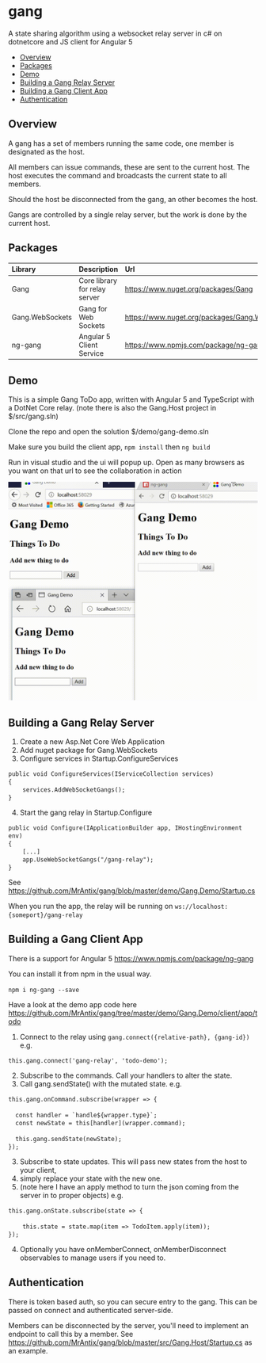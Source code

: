 # gang

A state sharing algorithm using a websocket relay server in c# on dotnetcore and JS client for Angular 5

- [Overview](#overview)
- [Packages](#packages)
- [Demo](#demo)
- [Building a Gang Relay Server](#building-a-gang-relay-server)
- [Building a Gang Client App](#building-a-gang-client-app)
- [Authentication](#authentication)

## Overview

A gang has a set of members running the same code, one member is designated as the host.

All members can issue commands, these are sent to the current host. 
The host executes the command and broadcasts the current state to all members.

Should the host be disconnected from the gang, an other becomes the host. 

Gangs are controlled by a single relay server, but the work is done by the current host.

## Packages

| Library           | Description                   | Url                                               |
| :---------------- | :-----------------------------| :------------------------------------------------ |
| Gang              | Core library for relay server | https://www.nuget.org/packages/Gang               |
| Gang.WebSockets   | Gang for Web Sockets          | https://www.nuget.org/packages/Gang.WebSockets    |
| ng-gang           | Angular 5 Client Service      | https://www.npmjs.com/package/ng-gang             |

## Demo

This is a simple Gang ToDo app, written with Angular 5 and TypeScript with a DotNet Core relay. 
(note there is also the Gang.Host project in $/src/gang.sln)

Clone the repo and open the solution $/demo/gang-demo.sln

Make sure you build the client app, ```npm install``` then ```ng build```

Run in visual studio and the ui will popup up.
Open as many browsers as you want on that url to see the collaboration in action

![gang demo](assets/gang-demo.gif)
 
## Building a Gang Relay Server

1. Create a new Asp.Net Core Web Application
2. Add nuget package for Gang.WebSockets
3. Configure services in Startup.ConfigureServices

```
public void ConfigureServices(IServiceCollection services)
{
    services.AddWebSocketGangs();
}
```
4. Start the gang relay in Startup.Configure
```
public void Configure(IApplicationBuilder app, IHostingEnvironment env)
{
    [...]
    app.UseWebSocketGangs("/gang-relay");
}
```
See https://github.com/MrAntix/gang/blob/master/demo/Gang.Demo/Startup.cs 

When you run the app, the relay will be running on ```ws://localhost:{someport}/gang-relay```

## Building a Gang Client App

There is a support for Angular 5 https://www.npmjs.com/package/ng-gang

You can install it from npm in the usual way.

```npm i ng-gang --save```

Have a look at the demo app code here https://github.com/MrAntix/gang/tree/master/demo/Gang.Demo/client/app/todo

1. Connect to the relay using ```gang.connect({relative-path}, {gang-id})``` e.g.
```
this.gang.connect('gang-relay', 'todo-demo');
```
2. Subscribe to the commands. Call your handlers to alter the state. 
3. Call gang.sendState() with the mutated state. e.g.
```
this.gang.onCommand.subscribe(wrapper => {

  const handler = `handle${wrapper.type}`;
  const newState = this[handler](wrapper.command);

  this.gang.sendState(newState);
});
```
3. Subscribe to state updates. This will pass new states from the host to your client, 
4. simply replace your state with the new one.
5. (note here I have an apply method to turn the json coming from the server in to proper objects) e.g.
```
this.gang.onState.subscribe(state => {

    this.state = state.map(item => TodoItem.apply(item));
});
```
4. Optionally you have onMemberConnect, onMemberDisconnect observables to manage users if you need to.

## Authentication

There is token based auth, so you can secure entry to the gang. 
This can be passed on connect and authenticated server-side.

Members can be disconnected by the server, you'll need to implement an endpoint to call this by a member. 
See https://github.com/MrAntix/gang/blob/master/src/Gang.Host/Startup.cs as an example.
